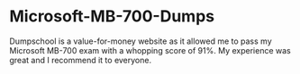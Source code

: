 # Microsoft-MB-700-Dumps
Dumpschool is a value-for-money website as it allowed me to pass my Microsoft MB-700 exam with a whopping score of 91%.  My experience was great and I recommend it to everyone.
